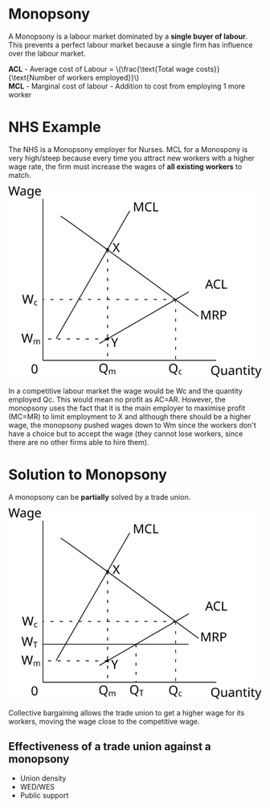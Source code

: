 # Monopsony #
A Monopsony is a labour market dominated by a **single buyer of labour**.
This prevents a perfect labour market because a single firm has influence over the labour market.

**ACL** - Average cost of Labour = \\(\frac{\text{Total wage costs}}{\text{Number of workers employed}}\\)  
**MCL** - Marginal cost of labour - Addition to cost from employing 1 more worker

# NHS Example #
The NHS is a Monopsony employer for Nurses.
MCL for a Monospony is very high/steep because every time you attract new workers with a higher wage rate, the firm must increase the wages of **all existing workers** to match.

![Monopsony diagram](diagrams/monopsony.svg#mono-black)

In a competitive labour market the wage would be Wc and the quantity employed Qc.
This would mean no profit as AC=AR.
However, the monopsony uses the fact that it is the main employer to maximise profit (MC=MR) to limit employment to X and although there should be a higher wage, the monopsony pushed wages down to Wm since the workers don't have a choice but to accept the wage (they cannot lose workers, since there are no other firms able to hire them).

# Solution to Monopsony #
A monopsony can be **partially** solved by a trade union.

![Monopsony solution diagram](diagrams/monopsony_trade_union.svg#mono-black)

Collective bargaining allows the trade union to get a higher wage for its workers, moving the wage close to the competitive wage.

## Effectiveness of a trade union against a monopsony ##
- Union density
- WED/WES
- Public support
